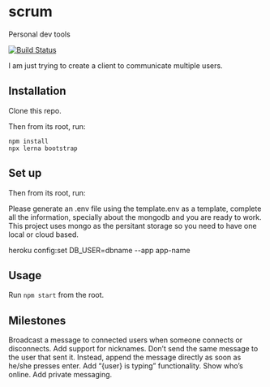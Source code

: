# scrum

Personal dev tools

[![Build Status](https://travis-ci.com/carlospatinos/scrum.svg?branch=main)](https://travis-ci.com/carlospatinos/scrum)

I am just trying to create a client to communicate multiple users.

## Installation
Clone this repo.

Then from its root, run:

```
npm install
npx lerna bootstrap
```

## Set up

Then from its root, run:


Please generate an .env file using the template.env as a template, complete all the information, specially about the mongodb and you are ready to work. This project uses mongo as the persitant storage so you need to have one local or cloud based.

heroku config:set DB_USER=dbname --app app-name

## Usage
Run `npm start` from the root.


## Milestones

Broadcast a message to connected users when someone connects or disconnects.
Add support for nicknames.
Don’t send the same message to the user that sent it. Instead, append the message directly as soon as he/she presses enter.
Add “{user} is typing” functionality.
Show who’s online.
Add private messaging. 

